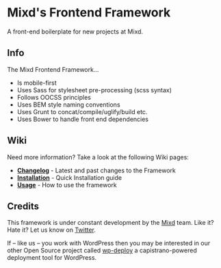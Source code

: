 # Mixd's Frontend Framework
A front-end boilerplate for new projects at Mixd.

## Info
The Mixd Frontend Framework...

- Is mobile-first
- Uses Sass for stylesheet pre-processing (scss syntax)
- Follows OOCSS principles
- Uses BEM style naming conventions
- Uses Grunt to concat/compile/uglify/build etc.
- Uses Bower to handle front end dependencies

## Wiki

Need more information? Take a look at the following Wiki pages:

- [**Changelog**](https://github.com/mixd/chomp-static/wiki/Changelog) - Latest and past changes to the Framework
- [**Installation**](https://github.com/mixd/chomp-static/wiki/Installation) - Quick Installation guide
- [**Usage**](https://github.com/mixd/chomp-static/wiki/Usage) - How to use the framework

## Credits

This framework is under constant development by the [Mixd](http://mixd.co.uk) team. Like it? Hate it? Let us know on [Twitter](http://twitter.com/mixd).

If – like us – you work with WordPress then you may be interested in our other Open Source project called [wp-deploy](https://github.com/Mixd/wp-deploy) a capistrano-powered deployment tool for WordPress.
